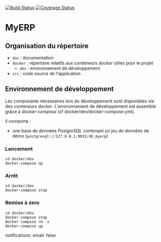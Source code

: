 [![Build Status](https://travis-ci.org/elkamphy/oc-compta-starter.svg?branch=master)](https://travis-ci.org/elkamphy/oc-compta-starter) [![Coverage Status](https://coveralls.io/repos/github/elkamphy/oc-compta-starter/badge.svg?branch=master)](https://coveralls.io/github/elkamphy/oc-compta-starter?branch=master)

# MyERP 

## Organisation du répertoire

*   `doc` : documentation
*   `docker` : répertoire relatifs aux conteneurs _docker_ utiles pour le projet
    *   `dev` : environnement de développement
*   `src` : code source de l'application


## Environnement de développement

Les composants nécessaires lors du développement sont disponibles via des conteneurs _docker_.
L'environnement de développement est assemblé grâce à _docker-compose_
(cf docker/dev/docker-compose.yml).

Il comporte :

*   une base de données _PostgreSQL_ contenant un jeu de données de démo (`postgresql://127.0.0.1:9032/db_myerp`)



### Lancement

    cd docker/dev
    docker-compose up


### Arrêt

    cd docker/dev
    docker-compose stop


### Remise à zero

    cd docker/dev
    docker-compose stop
    docker-compose rm -v
    docker-compose up
	
notifications:
  email: false